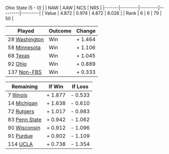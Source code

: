 Ohio State (5 - 0)
|       |   NAW   |   AAW   |   NCS   |   NRS   |
|-------|---------|---------|---------|---------|
| Value |   4.872 |   0.974 |   4.872 |   8.026 |
| Rank  |       6 |       6 |      79 |      50 |

| Played                    | Outcome    |  Change  |
|---------------------------|------------|----------|
|  28 [Washington            ](Washington.md)| Win        | +  1.464 |
|  58 [Minnesota             ](Minnesota.md)| Win        | +  1.106 |
|  68 [Texas                 ](Texas.md)| Win        | +  1.045 |
|  92 [Ohio                  ](Ohio.md)| Win        | +  0.889 |
| 137 [Non-FBS               ](NonFBS.md)| Win        | +  0.333 |

| Remaining                 |  If Win  |  If Loss |
|---------------------------|----------|----------|
|   7 [Illinois              ](Illinois.md)| +  1.877 | -  0.533 |
|  14 [Michigan              ](Michigan.md)| +  1.638 | -  0.610 |
|  72 [Rutgers               ](Rutgers.md)| +  1.017 | -  0.983 |
|  83 [Penn State            ](PennState.md)| +  0.942 | -  1.062 |
|  90 [Wisconsin             ](Wisconsin.md)| +  0.912 | -  1.096 |
|  91 [Purdue                ](Purdue.md)| +  0.902 | -  1.109 |
| 114 [UCLA                  ](UCLA.md)| +  0.738 | -  1.354 |


